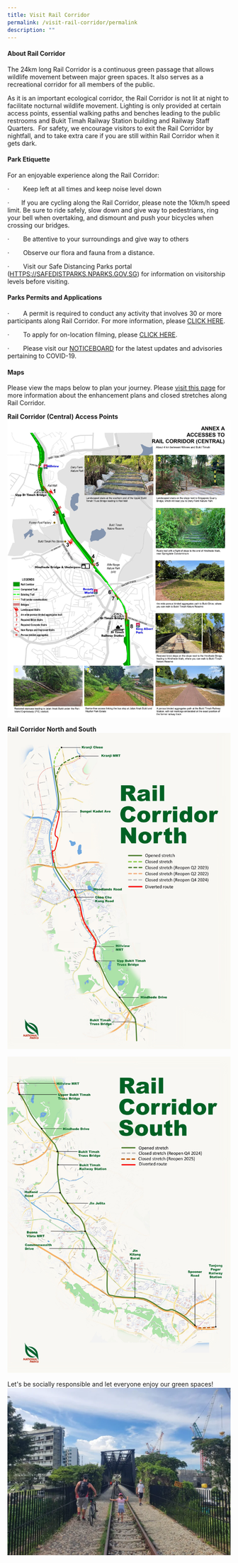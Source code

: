 ```yaml
---
title: Visit Rail Corridor
permalink: /visit-rail-corridor/permalink
description: ""
---
```

#### **About Rail Corridor**

The 24km long Rail Corridor is a continuous green passage that allows wildlife movement between major green spaces. It also serves as a recreational corridor for all members of the public.

As it is an important ecological corridor, the Rail Corridor is not lit at night to facilitate nocturnal wildlife movement. Lighting is only provided at certain access points, essential walking paths and benches leading to the public restrooms and Bukit Timah Railway Station building and Railway Staff Quarters.  For safety, we encourage visitors to exit the Rail Corridor by nightfall, and to take extra care if you are still within Rail Corridor when it gets dark.

#### **Park Etiquette**
For an enjoyable experience along the Rail Corridor:

·        Keep left at all times and keep noise level down

·       If you are cycling along the Rail Corridor, please note the 10km/h speed limit. Be sure to ride safely, slow down and give way to pedestrians, ring your bell when overtaking, and dismount and push your bicycles when crossing our bridges.

·        Be attentive to your surroundings and give way to others

·        Observe our flora and fauna from a distance. 

·        Visit our Safe Distancing Parks portal ([HTTPS://SAFEDISTPARKS.NPARKS.GOV.SG](https://safedistparks.nparks.gov.sg/)) for information on visitorship levels before visiting.

#### **Parks Permits and Applications**

·        A permit is required to conduct any activity that involves 30 or more participants along Rail Corridor. For more information, please [CLICK HERE](https://www.nparks.gov.sg/services/parks-permits-and-applications).

·        To apply for on-location filming, please [CLICK HERE](https://www.nparks.gov.sg/services/parks-permits-and-applications).

·        Please visit our [NOTICEBOARD](https://www.nparks.gov.sg/noticeboard) for the latest updates and advisories pertaining to COVID-19.

#### **Maps**
 
Please view the maps below to plan your journey. Please [visit this page](https://nparks-test1-staging.netlify.app/enhancement-plans/overview) for more information about the enhancement plans and closed stretches along Rail Corridor.

**Rail Corridor (Central) Access Points**
![rc central](/images/RC%20Central/RC%20Central%20jpg.jpg)

**Rail Corridor North and South**
![rail corridor north](/images/RC%20North/RC%20North%20Map_07012022.jpg)

![rc south](/images/RC%20South/RC%20South%20Map_Oct%202021.jpg)

Let's be socially responsible and let everyone enjoy our green spaces!
![](/images/Rail%20Corridor_pls%20dismount.png)